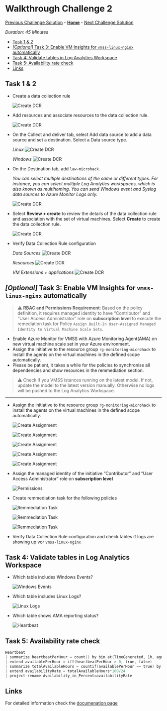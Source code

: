 # Walkthrough Challenge  2

[Previous Challenge Solution](../challenge-01/solution-01.md) - **[Home](../../Readme.md)** - [Next Challenge Solution](../challenge-03/solution-03.md)

*Duration: 45 Minutes*

- [Task 1 \& 2](#task-1--2)
- [*\[Optional\]* Task 3: Enable VM Insights for `vmss-linux-nginx` automatically](#optional-task-3-enable-vm-insights-for-vmss-linux-nginx-automatically)
- [Task 4: Validate tables in Log Analytics Workspace](#task-4-validate-tables-in-log-analytics-workspace)
- [Task 5: Availability rate check](#task-5-availability-rate-check)
- [Links](#links)

## Task 1 & 2

- Create a data collection rule

    ![Create DCR](./img/task_01_a.png)

- Add resources and associate resources to the data collection rule.

    ![Create DCR](./img/task_01_b.png)

- On the Collect and deliver tab, select Add data source to add a data source and set a destination. Select a Data source type.

    *Linux*
    ![Create DCR](./img/task_01_c.png)

    *Windows*
    ![Create DCR](./img/task_01_d.png)

- On the Destination tab, add `law-microhack`.

    *You can select multiple destinations of the same or different types. For instance, you can select multiple Log Analytics workspaces, which is also known as multihoming. You can send Windows event and Syslog data sources to Azure Monitor Logs only.*

    ![Create DCR](./img/task_01_e.png)

- Select **Review + create** to review the details of the data collection rule and association with the set of virtual machines. Select **Create** to create the data collection rule.

    ![Create DCR](./img/task_01_f.png)

- Verify Data Collection Rule configuration

    *Data Sources*
    ![Create DCR](./img/task_01_g.png)

    *Resources*
    ![Create DCR](./img/task_01_h.png)

    *VM Extensions + applications*
    ![Create DCR](./img/task_01_i.png)

## *[Optional]* Task 3: Enable VM Insights for `vmss-linux-nginx` automatically

> :warning: **RBAC and Permissions Requirement**: Based on the policy definition, it requires managed identity to have “Contributor” and “User Access Administrator” role on **subscription level** to execute the remediation task for Policy `Assign Built-In User-Assigned Managed Identity to Virtual Machine Scale Sets`.

- Enable Azure Monitor for VMSS with Azure Monitoring Agent(AMA) on new virtual machine scale set in your Azure environment.
- Assign the initiative to the resource group `rg-monitoring-microhack` to install the agents on the virtual machines in the defined scope automatically.
- Please be patient, it takes a while for the policies to synchronise all dependencies and show resources in the remmediation section.

> :warning:
> Check if you VMSS istances running on the latest model. If not, update the model to the latest version manually. Otherwise no logs will be pushed to the Log Analytics Workspace.

--------

- Assign the initiative to the resource group `rg-monitoring-microhack` to install the agents on the virtual machines in the defined scope automatically.

    ![Create Assignment](./img/task_03_a.png)

    ![Create Assignment](./img/task_03_b.png)

    ![Create Assignment](./img/task_03_c.png)

    ![Create Assignment](./img/task_03_d.png)

    ![Create Assignment](./img/task_03_e.png)

- Assign the managed identity of the initiative “Contributor” and “User Access Administrator” role on **subscription level**

    ![Permissions](./img/task_03_i.png)

- Create remmediation task for the following policies

    ![Remmediation Task](./img/task_03_h.png)

    ![Remmediation Task](./img/task_03_f.png)

    ![Remmediation Task](./img/task_03_g.png)

- Verify Data Collection Rule configuration and check tables if logs are showing up vor `vmss-linux-nginx`

## Task 4: Validate tables in Log Analytics Workspace

- Which table includes Windows Events?

    ![Windows Events](./img/task_04_a.png)

- Which table includes Linux Logs?

    ![Linux Logs](./img/task_04_b.png)

- Which table shows AMA reporting status?

    ![Heartbeat](./img/task_04_c.png)

## Task 5: Availability rate check

```powershell
Heartbeat
| summarize heartbeatPerHour = count() by bin_at(TimeGenerated, 1h, ago(24h)), Computer
| extend availablePerHour = iff(heartbeatPerHour > 0, true, false)
| summarize totalAvailableHours = countif(availablePerHour == true) by Computer
| extend availabilityRate = totalAvailableHours*100/24
| project-rename Availability_in_Percent=availabilityRate
```

## Links

For detailed information check the [documenation page](https://learn.microsoft.com/en-us/azure/azure-monitor/agents/data-collection-rule-azure-monitor-agent?tabs=portal)
